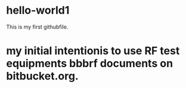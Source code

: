 # hello-world1
This is my first githubfile.

# my initial intentionis to use RF test equipments bbbrf documents on bitbucket.org.


